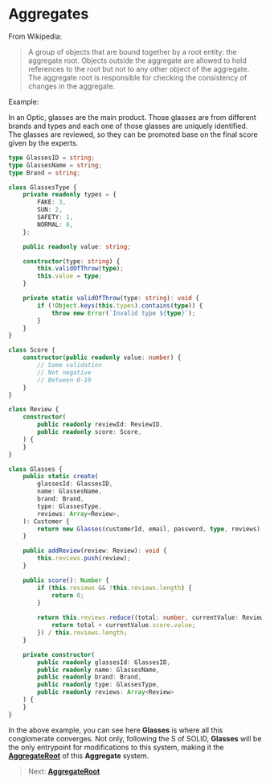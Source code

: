 # Aggregates

From Wikipedia:

> A group of objects that are bound together by a root entity: the aggregate root. Objects outside the aggregate are allowed to hold references to the root but not to any other object of the aggregate. The aggregate root is responsible for checking the consistency of changes in the aggregate.

Example:

In an Optic, glasses are the main product. Those glasses are from different brands and types and each one of those glasses are uniquely identified.
The glasses are reviewed, so they can be promoted base on the final score given by the experts.

```typescript
type GlassesID = string;
type GlassesName = string;
type Brand = string;

class GlassesType {
    private readonly types = {
        FAKE: 3,
        SUN: 2,
        SAFETY: 1,
        NORMAL: 0,
    };

    public readonly value: string;

    constructor(type: string) {
        this.validOfThrow(type);
        this.value = type;
    }

    private static validOfThrow(type: string): void {
        if (!Object.keys(this.types).contains(type)) {
            throw new Error(`Invalid type ${type}`);
        }
    }
}

class Score {
    constructor(public readonly value: number) {
        // Some validation
        // Not negative
        // Between 0-10
    }
}

class Review {
    constructor(
        public readonly reviewId: ReviewID,
        public readonly score: Score,
    ) {
    }
}

class Glasses {
    public static create(
        glassesId: GlassesID,
        name: GlassesName,
        brand: Brand,
        type: GlassesType,
        reviews: Array<Review>,
    ): Customer {
        return new Glasses(customerId, email, password, type, reviews);
    }

    public addReview(review: Review): void {
        this.reviews.push(review);
    }

    public score(): Number {
        if (this.reviews && !this.reviews.length) {
            return 0;
        }
        
        return this.reviews.reduce((total: number, currentValue: Review) => {
            return total + currentValue.score.value;
        }) / this.reviews.length;
    }

    private constructor(
        public readonly glassesId: GlassesID,
        public readonly name: GlassesName,
        public readonly brand: Brand,
        public readonly type: GlassesType,
        public readonly reviews: Array<Review>
    ) {
    }
}
```

In the above example, you can see here **Glasses** is where all this conglomerate converges.
Not only, following the S of SOLID, **Glasses** will be the only entrypoint for modifications to this system, making it the [**AggregateRoot**](concepts/aggregate-root.md) of this **Aggregate** system.

> Next: [**AggregateRoot**](concepts/aggregate-root.md)
